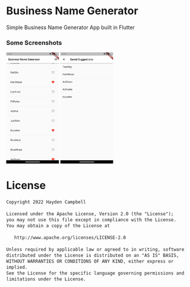 # Business Name Generator

Simple Business Name Generator App built in Flutter

### Some Screenshots

<img src="screenshots/Screenshot_1.png" height="300em" />
<img src="screenshots/Screenshot_2.png" height="300em" />

# License

    Copyright 2022 Hayden Campbell

    Licensed under the Apache License, Version 2.0 (the "License");
    you may not use this file except in compliance with the License.
    You may obtain a copy of the License at

       http://www.apache.org/licenses/LICENSE-2.0

    Unless required by applicable law or agreed to in writing, software
    distributed under the License is distributed on an "AS IS" BASIS,
    WITHOUT WARRANTIES OR CONDITIONS OF ANY KIND, either express or implied.
    See the License for the specific language governing permissions and
    limitations under the License.